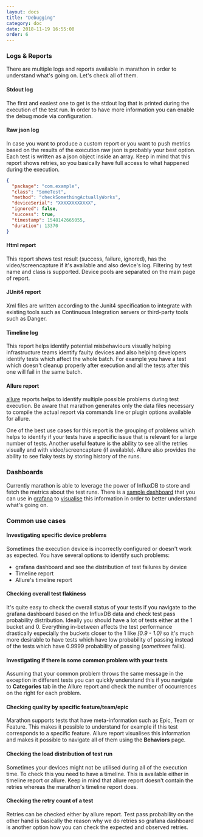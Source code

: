 ```yaml
---
layout: docs
title: "Debugging"
category: doc
date: 2018-11-19 16:55:00
order: 6
---
```


### Logs & Reports
There are multiple logs and reports available in marathon in order to understand what's going on. Let's check all of them.

#### Stdout log
The first and easiest one to get is the stdout log that is printed during the execution of the test run. In order to have more information you can enable the debug mode via configuration.

#### Raw json log
In case you want to produce a custom report or you want to push metrics based on the results of the execution raw json is probably your best option. Each test is written as a json object inside an array. Keep in mind that this report shows retries, so you basically have full access to what happened during the execution.

```json
{
  "package": "com.example",
  "class": "SomeTest",
  "method": "checkSomethingActuallyWorks",
  "deviceSerial": "XXXXXXXXXXXX",
  "ignored": false,
  "success": true,
  "timestamp": 1548142665055,
  "duration": 13370
}
```

#### Html report
This report shows test result (success, failure, ignored), has the video/screencapture if it's available and also device's log. Filtering by test name and class is supported. Device pools are separated on the main page of report.

#### JUnit4 report
Xml files are written according to the Junit4 specification to integrate with existing tools such as Continuous Integration servers or third-party tools such as Danger.

#### Timeline log
This report helps identify potential misbehaviours visually helping infrastructure teams identify faulty devices and also helping developers identify tests which affect the whole batch. For example you have a test which doesn't cleanup properly after execution and all the tests after this one will fail in the same batch.

#### Allure report
[allure][1] reports helps to identify multiple possible problems during test execution. Be aware that marathon generates only the data files necessary to compile the actual report via commands line or plugin options available for allure.

One of the best use cases for this report is the grouping of problems which helps to identify if your tests have a specific issue that is relevant for a large number of tests. Another useful feature is the ability to see all the retries visually and with video/screencapture (if available). Allure also provides the ability to see flaky tests by storing history of the runs.

### Dashboards
Currently marathon is able to leverage the power of InfluxDB to store and fetch the metrics about the test runs. There is a [sample dashboard][3] that you can use in [grafana][2] to [visualise][4] this information in order to better understand what's going on.

### Common use cases
#### Investigating specific device problems
Sometimes the execution device is incorrectly configured or doesn't work as expected. You have several options to identify such problems:
* grafana dashboard and see the distribution of test failures by device
* Timeline report
* Allure's timeline report

#### Checking overall test flakiness
It's quite easy to check the overall status of your tests if you navigate to the grafana dashboard based on the InfluxDB data and check test pass probability distribution. Ideally you should have a lot of tests either at the 1 bucket and 0. Everything in-between affects the test performance drastically especially the buckets closer to the 1 like *[0.9 - 1.0)* so it's much more desirable to have tests which have low probability of passing instead of the tests which have 0.9999 probability of passing (*sometimes* fails).

#### Investigating if there is some common problem with your tests
Assuming that your common problem throws the same message in the exception in different tests you can quickly understand this if you navigate to **Categories** tab in the Allure report and check the number of occurrences on the right for each problem.

#### Checking quality by specific feature/team/epic
Marathon supports tests that have meta-information such as Epic, Team or Feature. This makes it possible to understand for example if this test corresponds to a specific feature. Allure report visualises this information and makes it possible to navigate all of them using the **Behaviors** page.

#### Checking the load distribution of test run
Sometimes your devices might not be utilised during all of the execution time. To check this you need to have a timeline. This is available either in timeline report or allure. Keep in mind that allure report doesn't contain the retries whereas the marathon's timeline report does.

#### Checking the retry count of a test
Retries can be checked either by allure report. Test pass probability on the other hand is basically the reason why we do retries so grafana dashboard is another option how you can check the expected and observed retries.

[1]: https://github.com/allure-framework/allure2/
[2]: https://grafana.com/
[3]: https://github.com/Malinskiy/marathon/blob/develop/assets/grafana-dashboard.json
[4]: https://snapshot.raintank.io/dashboard/snapshot/j5rbxzFhfMDG6eKIcB9sLcH16IICyzvW?orgId=2
